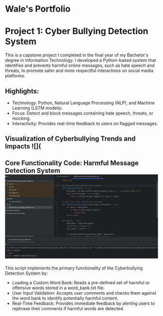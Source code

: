 # Wale's Portfolio

# Project 1: Cyber Bullying Detection System
This is a capstone project I completed in the final year of my Bachelor's degree in Information Technology. I developed a Python-based system that identifies and prevents harmful online messages, such as hate speech and threats, to promote safer and more respectful interactions on social media platforms.

## Highlights:

* Technology: Python, Natural Language Processing (NLP), and Machine Learning (LSTM models).
* Focus: Detect and block messages containing hate speech, threats, or mocking.
* Interactivity: Provides real-time feedback to users on flagged messages.
  
## Visualization of Cyberbullying Trends and Impacts ![](
## Core Functionality Code: Harmful Message Detection System ![](detection_system.png)
This script implements the primary functionality of the Cyberbullying Detection System by:

* Loading a Custom Word Bank: Reads a pre-defined set of harmful or offensive words stored in a word_bank.txt file.
* User Input Validation: Accepts user comments and checks them against the word bank to identify potentially harmful content.
* Real-Time Feedback: Provides immediate feedback by alerting users to rephrase their comments if harmful words are detected.
